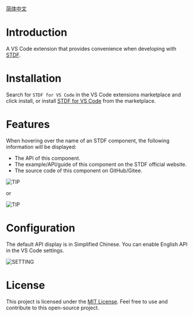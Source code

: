 [简体中文](https://github.com/dufu1991/stdf/blob/main/packages/vscode-extension/README_CN.md)

# Introduction

A VS Code extension that provides convenience when developing with [STDF](https://stdf.design).

# Installation

Search for `STDF for VS Code` in the VS Code extensions marketplace and click install, or install [STDF for VS Code](https://marketplace.visualstudio.com/items?itemName=STDF.stdf-vscode-extension) from the marketplace.

# Features

When hovering over the name of an STDF component, the following information will be displayed:

- The API of this component.
- The example/API/guide of this component on the STDF official website.
- The source code of this component on GitHub/Gitee.

![TIP](https://stdf.design/assets/vscode/tip.png)

or

![TIP](https://stdf.design/assets/vscode/tip2.png)

# Configuration

The default API display is in Simplified Chinese. You can enable English API in the VS Code settings.

![SETTING](https://stdf.design/assets/vscode/setting.png)

# License

This project is licensed under the [MIT License](https://github.com/dufu1991/stdf/blob/main/LICENSE). Feel free to use and contribute to this open-source project.
